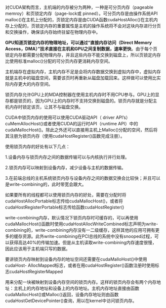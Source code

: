 对CUDA架构而言，主机端的内存被分为两种，一种是可分页内存（pageable memroy）和页锁定内存（page-lock或 pinned）。可分页内存是由操作系统API malloc()在主机上分配的，页锁定内存是由CUDA函数cudaHostAlloc()在主机内存上分配的，页锁定内存的重要属性是主机的操作系统将不会对这块内存进行分页和交换操作，确保该内存始终驻留在物理内存中。

**GPU知道页锁定内存的物理地址，可以通过“直接内存访问（Direct Memory Access，DMA）”技术直接在主机和GPU之间复制数据，速率更快**。由于每个页锁定内存都需要分配物理内存，并且这些内存不能交换到磁盘上，所以页锁定内存比使用标准malloc()分配的可分页内存更消耗内存空间。

主机端存在虚拟内存，主机内存不足是会将内存数据交换到虚拟内存中，虚拟内存就是主机中的磁盘空间，需要该页时再重新从磁盘加载回来。这样做可以使用比实际内存更大的内存空间。

锁页内存允许GPU上的MDA控制器在使用主机内存时不用CPU参与。GPU上的显存都是锁页的，因为GPU上的内存时不支持交换到磁盘的。锁页内存就是分配主机内存时锁定该页，让其不与磁盘交换。

CUDA中锁页内存的使用可以使用CUDA驱动API（ driver API’s）cuMemAllocHost()或者使用CUDA的运行时API（runtime API）中的cudaMallocHost()。除此之外还可以直接用主机上Malloc()分配的空间，然后将其注册为锁页内存（使用cudaHostRegister()函数完成注册）。

使用锁页内存的好处有以下几点：

1.设备内存与锁页内存之间的数据传输可以与内核执行并行处理。

2.锁页内存可以映射到设备内存，减少设备与主机的数据传输。

3.在前端总线的主机系统锁页内存与设备内存之间的数据交换会比较快；并且可以是write-combining的，此时带宽会跟大。

如果要所有的线程都可以使用锁页内存的好处，需要在分配时将cudaHostAllocPortable标志传给cudaMallocHost()，或者将cudaHostRegisterPortable标志传给函数cudaHostRegister()

write-combining内存，默认情况下锁页内存时可缓存的，可以再使用cudaMallocHost()函数时使用cudaHostAllocWriteCombined标志声明为write-combining的，write-combining内存没有一二级缓存，这样其他的应用可拥有更多的缓存资源。此外write-combining在PCI总线的系统中没有snooped过程，可以获得高达40%的传输加速。但是从主机读取write-combining内存速度很慢，因此应该用于主机端只写的数据。

要讲锁页内存映射到设备内存的地址空间还需要在cudaMalloHost()中使用cudaHost- AllocMapped标志，或者在用cudaHostRegister()函数注册时使用标志cudaHostRegisterMapped

用来分配一块被映射到设备内存空间的锁页内存。这样的锁页内存会有两个内存地址：主机上的内存地址和设备上的内存地址。主机内存地址直接由函数cudaMallocHost()或Malloc()返回，设备内存地址则由函数cudaHostGetDevicePointer()查询，用以在kernel中访问锁页内存。